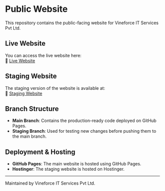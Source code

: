 # Public Website

This repository contains the public-facing website for Vineforce IT Services Pvt Ltd.

## Live Website
You can access the live website here:  
🔗 [Live Website](https://vineforce.github.io/PublicWebsite/index.html)

## Staging Website
The staging version of the website is available at:  
🔗 [Staging Website](https://palegreen-cheetah-631670.hostingersite.com/)

## Branch Structure
- **Main Branch**: Contains the production-ready code deployed on GitHub Pages.
- **Staging Branch**: Used for testing new changes before pushing them to the main branch.

## Deployment & Hosting
- **GitHub Pages**: The main website is hosted using GitHub Pages.
- **Hostinger**: The staging website is hosted on Hostinger.

---
Maintained by Vineforce IT Services Pvt Ltd.
